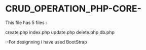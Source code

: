 # CRUD_OPERATION_PHP-CORE-

This file has 5 files :

create.php
index.php
update.php
delete.php
db.php

:-For designning i have used BootStrap
